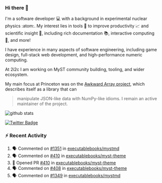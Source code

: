 ### Hi there 👋 

I'm a software developer 💻 with a background in experimental nuclear physics :atom:. My interest lies in tools :wrench: to improve productivity :chart_with_upwards_trend: and scientific insight :telescope:, including rich documentation 📚, interactive computing 🧮, and more! 

I have experience in many aspects of software engineering, including game design, full-stack web development, and high-performance numeric computing. 

At 2i2c I am working on MyST community building, tooling, and wider ecosystem. 

My main focus at Princeton was on the [Awkward Array project](awkward-array.org/), which describes itself as a library that can 
> manipulate JSON-like data with NumPy-like idioms. I remain an active maintainer of the project. 

![github stats](https://github-readme-stats.vercel.app/api?username=agoose77&show_icons=true&hide_rank=true&hide_title=true&bg_color=30,e76445,904e95&text_color=efe3ec&icon_color=efe3ec)
<!--
**agoose77/agoose77** is a ✨ _special_ ✨ repository because its `README.md` (this file) appears on your GitHub profile.

Here are some ideas to get you started:

- 🔭 I’m currently working on ...
- 🌱 I’m currently learning ...
- 👯 I’m looking to collaborate on ...
- 🤔 I’m looking for help with ...
- 💬 Ask me about ...
- 📫 How to reach me: ...
- 😄 Pronouns: ...
- ⚡ Fun fact: ...
-->

[![Twitter Badge](https://img.shields.io/twitter/follow/agoose77?style=flat-square&logo=Twitter&logoColor=white&color=cornflowerblue)](https://twitter.com/agoose77)

### :zap: Recent Activity

<!--START_SECTION:activity-->
1. 🗣 Commented on [#1351](https://github.com/executablebooks/mystmd/issues/1351#issuecomment-2183057370) in [executablebooks/mystmd](https://github.com/executablebooks/mystmd)
2. 🗣 Commented on [#410](https://github.com/executablebooks/myst-theme/pull/410#issuecomment-2182858034) in [executablebooks/myst-theme](https://github.com/executablebooks/myst-theme)
3. 💪 Opened PR [#410](https://github.com/executablebooks/myst-theme/pull/410) in [executablebooks/myst-theme](https://github.com/executablebooks/myst-theme)
4. 🗣 Commented on [#408](https://github.com/executablebooks/myst-theme/pull/408#issuecomment-2182719409) in [executablebooks/myst-theme](https://github.com/executablebooks/myst-theme)
5. 🗣 Commented on [#1349](https://github.com/executablebooks/mystmd/issues/1349#issuecomment-2182371208) in [executablebooks/mystmd](https://github.com/executablebooks/mystmd)
<!--END_SECTION:activity-->
